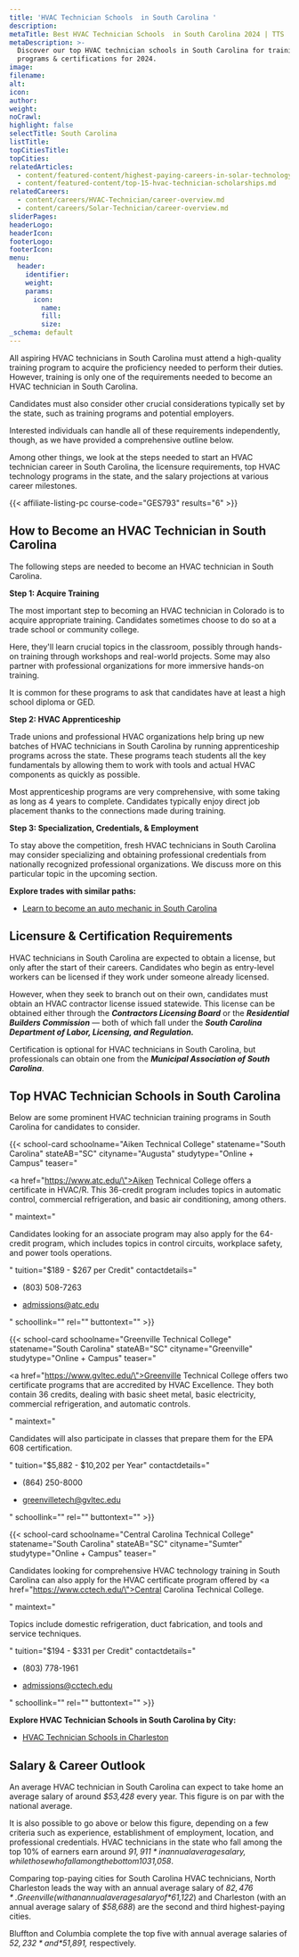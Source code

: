 ```yaml
---
title: 'HVAC Technician Schools  in South Carolina '
description:
metaTitle: Best HVAC Technician Schools  in South Carolina 2024 | TTS
metaDescription: >-
  Discover our top HVAC technician schools in South Carolina for training
  programs & certifications for 2024.
image:
filename:
alt:
icon:
author:
weight:
noCrawl:
highlight: false
selectTitle: South Carolina
listTitle:
topCitiesTitle:
topCities:
relatedArticles:
  - content/featured-content/highest-paying-careers-in-solar-technology.md
  - content/featured-content/top-15-hvac-technician-scholarships.md
relatedCareers:
  - content/careers/HVAC-Technician/career-overview.md
  - content/careers/Solar-Technician/career-overview.md
sliderPages:
headerLogo:
headerIcon:
footerLogo:
footerIcon:
menu:
  header:
    identifier:
    weight:
    params:
      icon:
        name:
        fill:
        size:
_schema: default
---
```

All aspiring HVAC technicians in South Carolina must attend a high-quality training program to acquire the proficiency needed to perform their duties. However, training is only one of the requirements needed to become an HVAC technician in South Carolina.

Candidates must also consider other crucial considerations typically set by the state, such as training programs and potential employers.

Interested individuals can handle all of these requirements independently, though, as we have provided a comprehensive outline below.

Among other things, we look at the steps needed to start an HVAC technician career in South Carolina, the licensure requirements, top HVAC technology programs in the state, and the salary projections at various career milestones.

{{< affiliate-listing-pc course-code="GES793" results="6" >}}

## **How to Become an HVAC Technician in South Carolina**

The following steps are needed to become an HVAC technician in South Carolina.

**Step 1: Acquire Training**

The most important step to becoming an HVAC technician in Colorado is to acquire appropriate training. Candidates sometimes choose to do so at a trade school or community college.

Here, they'll learn crucial topics in the classroom, possibly through hands-on training through workshops and real-world projects. Some may also partner with professional organizations for more immersive hands-on training.

It is common for these programs to ask that candidates have at least a high school diploma or GED.

**Step 2: HVAC Apprenticeship**

Trade unions and professional HVAC organizations help bring up new batches of HVAC technicians in South Carolina by running apprenticeship programs across the state. These programs teach students all the key fundamentals by allowing them to work with tools and actual HVAC components as quickly as possible.

Most apprenticeship programs are very comprehensive, with some taking as long as 4 years to complete. Candidates typically enjoy direct job placement thanks to the connections made during training.

**Step 3: Specialization, Credentials, & Employment**

To stay above the competition, fresh HVAC technicians in South Carolina may consider specializing and obtaining professional credentials from nationally recognized professional organizations. We discuss more on this particular topic in the upcoming section.

**Explore trades with similar paths:**

* [Learn to become an auto mechanic in South Carolina](https://toptradeschools.com/near-you/auto-mechanic/south-carolina/)

## **Licensure & Certification Requirements**

HVAC technicians in South Carolina are expected to obtain a license, but only after the start of their careers. Candidates who begin as entry-level workers can be licensed if they work under someone already licensed.

However, when they seek to branch out on their own, candidates must obtain an HVAC contractor license issued statewide. This license can be obtained either through the ***Contractors Licensing Board*** or the ***Residential Builders Commission*** — both of which fall under the ***South Carolina Department of Labor, Licensing, and Regulation.***

Certification is optional for HVAC technicians in South Carolina, but professionals can obtain one from the ***Municipal Association of South Carolina***.

## **Top HVAC Technician Schools in South Carolina**

Below are some prominent HVAC technician training programs in South Carolina for candidates to consider.

{{< school-card schoolname="Aiken Technical College" statename="South Carolina" stateAB="SC" cityname="Augusta" studytype="Online + Campus" teaser="<p><a href=\"https://www.atc.edu/\">Aiken Technical College</a> offers a certificate in HVAC/R. This 36-credit program includes topics in automatic control, commercial refrigeration, and basic air conditioning, among others.</p>" maintext="<p>Candidates looking for an associate program may also apply for the 64-credit program, which includes topics in control circuits, workplace safety, and power tools operations.</p>" tuition="$189 - $267 per Credit" contactdetails="<ul><li><p>(803) 508-7263</p></li><li><p>admissions@atc.edu</p></li></ul>" schoollink="" rel="" buttontext="" >}}

{{< school-card schoolname="Greenville Technical College" statename="South Carolina" stateAB="SC" cityname="Greenville" studytype="Online + Campus" teaser="<p><a href=\"https://www.gvltec.edu/\">Greenville Technical College</a> offers two certificate programs that are accredited by HVAC Excellence. They both contain 36 credits, dealing with basic sheet metal, basic electricity, commercial refrigeration, and automatic controls.</p>" maintext="<p>Candidates will also participate in classes that prepare them for the EPA 608 certification.</p>" tuition="$5,882 - $10,202 per Year" contactdetails="<ul><li><p>(864) 250-8000</p></li><li><p>greenvilletech@gvltec.edu</p></li></ul>" schoollink="" rel="" buttontext="" >}}

{{< school-card schoolname="Central Carolina Technical College" statename="South Carolina" stateAB="SC" cityname="Sumter" studytype="Online + Campus" teaser="<p>Candidates looking for comprehensive HVAC technology training in South Carolina can also apply for the HVAC certificate program offered by <a href=\"https://www.cctech.edu/\">Central Carolina Technical College</a>.</p>" maintext="<p>Topics include domestic refrigeration, duct fabrication, and tools and service techniques.</p>" tuition="$194 - $331 per Credit" contactdetails="<ul><li><p>(803) 778-1961</p></li><li><p>admissions@cctech.edu</p></li></ul>" schoollink="" rel="" buttontext="" >}}

**Explore HVAC Technician Schools in South Carolina by City:**

* [HVAC Technician Schools in Charleston](https://toptradeschools.com/near-you/hvac/south-carolina/charleston/)

## **Salary & Career Outlook**

An average HVAC technician in South Carolina can expect to take home an average salary of around *$53,428* every year. This figure is on par with the national average.

It is also possible to go above or below this figure, depending on a few criteria such as experience, establishment of employment, location, and professional credentials. HVAC technicians in the state who fall among the top 10% of earners earn around *$91,911* in annual average salary, while those who fall among the bottom 10% earn an annual average salary of *$31,058*.

Comparing top-paying cities for South Carolina HVAC technicians, North Charleston leads the way with an annual average salary of *$82,476*. Greenville (with an annual average salary of *$61,122*) and Charleston (with an annual average salary of *$58,688*) are the second and third highest-paying cities.

Bluffton and Columbia complete the top five with annual average salaries of *$52,232* and *$51,891,* respectively.